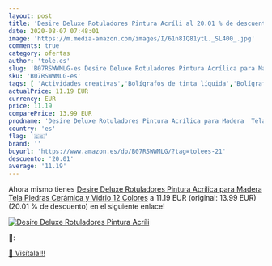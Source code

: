 ```yaml
---
layout: post
title: 'Desire Deluxe Rotuladores Pintura Acríli al 20.01 % de descuento'
date: 2020-08-07 07:48:01
image: 'https://m.media-amazon.com/images/I/61n8IQ81ytL._SL400_.jpg'
comments: true
category: ofertas
author: 'tole.es'
slug: 'B07RSWWMLG-es Desire Deluxe Rotuladores Pintura Acrílica para Madera...'
sku: 'B07RSWWMLG-es'
tags: [ 'Actividades creativas','Bolígrafos de tinta líquida','Bolígrafos y recambios','Bolígrafos, lápices y útiles de escritura','Juguetes','Juguetes y juegos','Material de educación infantil','Material de escritura y dibujo para niños','Material escolar y educativo','Mosaicos para niños','Oficina y papelería','Pinturas','Rotuladores de colores para niños','Témperas y pinturas para murales','rotuladores', ]
actualPrice: 11.19 EUR
currency: EUR
price: 11.19
comparePrice: 13.99 EUR
prodname: 'Desire Deluxe Rotuladores Pintura Acrílica para Madera  Tela  Piedras  Cerámica y Vidrio  12 Colores'
country: 'es'
flag: '🇪🇸'
brand: ''
buyurl: 'https://www.amazon.es/dp/B07RSWWMLG/?tag=tolees-21'
descuento: '20.01'
average: '11.19'
---
```


Ahora mismo tienes [Desire Deluxe Rotuladores Pintura Acrílica para Madera  Tela  Piedras  Cerámica y Vidrio  12 Colores](https://www.amazon.es/dp/B07RSWWMLG/?tag=tolees-21) a 11.19 EUR (original: 13.99 EUR) (20.01 %  de descuento) en el siguiente enlace!

[![Desire Deluxe Rotuladores Pintura Acríli](https://m.media-amazon.com/images/I/61n8IQ81ytL._SL400_.jpg)](https://www.amazon.es/dp/B07RSWWMLG/?tag=tolees-21)

🔎:


[🛒 Visítala!!!](https://www.amazon.es/dp/B07RSWWMLG/?tag=tolees-21)
